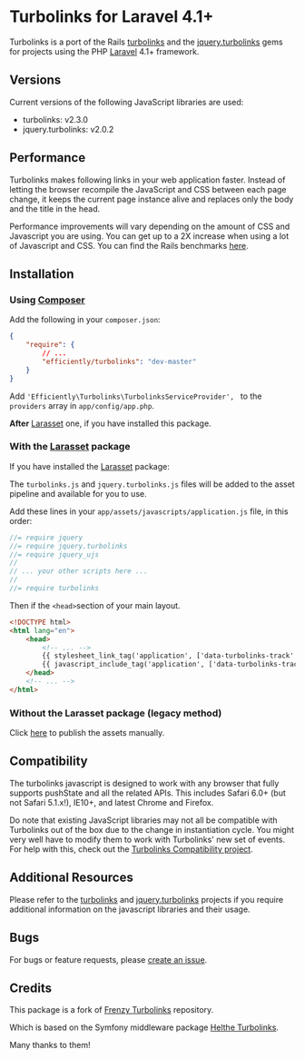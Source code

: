 Turbolinks for Laravel 4.1+
===========================

Turbolinks is a port of the Rails [turbolinks](https://github.com/rails/turbolinks)
and the [jquery.turbolinks](https://github.com/kossnocorp/jquery.turbolinks) gems
for projects using the PHP [Laravel](http://laravel.com) 4.1+ framework.

## Versions

Current versions of the following JavaScript libraries are used:

 * turbolinks: v2.3.0
 * jquery.turbolinks: v2.0.2

## Performance

Turbolinks makes following links in your web application faster. Instead of letting
the browser recompile the JavaScript and CSS between each page change, it keeps
the current page instance alive and replaces only the body and the title in the head.

Performance improvements will vary depending on the amount of CSS and Javascript
you are using. You can get up to a 2X increase when using a lot of Javascript and
CSS. You can find the Rails benchmarks [here](https://stevelabnik/turbolinks_test).

## Installation

### Using [Composer](https://getcomposer.org)

Add the following in your `composer.json`:

```json
{
    "require": {
        // ...
        "efficiently/turbolinks": "dev-master"
    }
}
```

Add `'Efficiently\Turbolinks\TurbolinksServiceProvider', ` to the `providers` array in `app/config/app.php`.

**After** [Larasset](https://github.com/efficiently/larasset) one, if you have installed this package.

### With the [Larasset](https://github.com/efficiently/larasset) package

If you have installed the [Larasset](https://github.com/efficiently/larasset) package:

The `turbolinks.js` and `jquery.turbolinks.js` files will be added to the asset pipeline and available for you to use.

Add these lines in your `app/assets/javascripts/application.js` file, in this order:

```js
//= require jquery
//= require jquery.turbolinks
//= require jquery_ujs
//
// ... your other scripts here ...
//
//= require turbolinks
```

Then if the `<head>`section of your main layout.

```html
<!DOCTYPE html>
<html lang="en">
    <head>
        <!-- ... -->
        {{ stylesheet_link_tag('application', ['data-turbolinks-track' => true]) }}
        {{ javascript_include_tag('application', ['data-turbolinks-track' => true]) }}
    </head>
    <!-- ... -->
</html>
```

### Without the Larasset package (legacy method)

Click [here](README_LEGACY.md) to publish the assets manually.

## Compatibility

The turbolinks javascript is designed to work with any browser that fully supports
pushState and all the related APIs. This includes Safari 6.0+ (but not Safari 5.1.x!),
IE10+, and latest Chrome and Firefox.

Do note that existing JavaScript libraries may not all be compatible with
Turbolinks out of the box due to the change in instantiation cycle. You might
very well have to modify them to work with Turbolinks' new set of events. For
help with this, check out the [Turbolinks Compatibility project](http://reed.github.io/turbolinks-compatibility).

## Additional Resources

Please refer to the [turbolinks](https://github.com/rails/turbolinks) and
[jquery.turbolinks](https://github.com/kossnocorp/jquery.turbolinks) projects
if you require additional information on the javascript libraries and their usage.

## Bugs

For bugs or feature requests, please [create an issue](https://github.com/efficiently/turbolinks/issues/new).

## Credits

This package is a fork of [Frenzy Turbolinks](https://github.com/frenzyapp/turbolinks) repository.

Which is based on the Symfony middleware package [Helthe Turbolinks](https://github.com/helthe/Turbolinks).

Many thanks to them!
